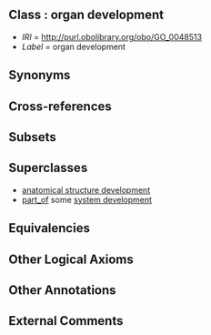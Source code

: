 
## Class : organ development

 * *IRI* = http://purl.obolibrary.org/obo/GO_0048513
 * *Label* = organ development

## Synonyms


## Cross-references


## Subsets


## Superclasses

 * [anatomical structure development](../../GO/56/GO_0048856.md)
 * [part_of](../../BFO/50/BFO_0000050.md) some [system development](../../GO/31/GO_0048731.md)

## Equivalencies


## Other Logical Axioms


## Other Annotations


## External Comments

